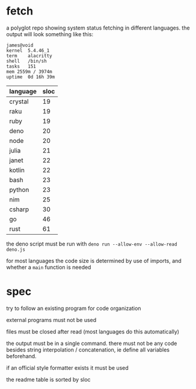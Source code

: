 # fetch
a polyglot repo showing system status fetching in different languages. the output will look something like this:

```
james@void
kernel	5.4.46_1
term	alacritty
shell	/bin/sh
tasks	151
mem	2559m / 3974m
uptime	0d 16h 39m
```

| language | sloc |
| - | - |
| crystal | 19 |
| raku | 19 |
| ruby | 19 |
| deno | 20 |
| node | 20 |
| julia | 21 |
| janet | 22 |
| kotlin | 22 |
| bash | 23 |
| python | 23 |
| nim | 25 |
| csharp | 30 |
| go | 46 |
| rust | 61 |

the deno script must be run with `deno run --allow-env --allow-read deno.js`

for most languages the code size is determined by use of imports, and whether a `main` function is needed

# spec

try to follow an existing program for code organization

external programs must not be used

files must be closed after read (most languages do this automatically)

the output must be in a single command. there must not be any code besides string interpolation / concatenation, ie define all variables beforehand.

if an official style formatter exists it must be used

the readme table is sorted by sloc
